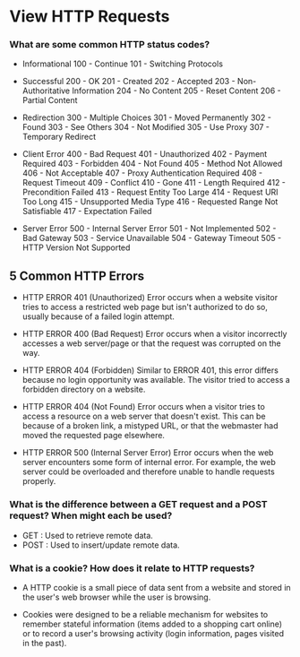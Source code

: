 # View HTTP Requests

### What are some common HTTP status codes?

- Informational
	100 - Continue
	101 - Switching Protocols

- Successful
	200 - OK
	201 - Created
	202 - Accepted 
	203 - Non-Authoritative Information
	204 - No Content
	205 - Reset Content
	206 - Partial Content

- Redirection
	300 - Multiple Choices
	301 - Moved Permanently
	302 - Found
	303 - See Others
	304 - Not Modified
	305 - Use Proxy
	307 - Temporary Redirect

- Client Error
	400 - Bad Request
	401 - Unauthorized
	402 - Payment Required
	403 - Forbidden
	404 - Not Found
	405 - Method Not Allowed
	406 - Not Acceptable
	407 - Proxy Authentication Required
	408 - Request Timeout
	409 - Conflict
	410 - Gone
	411 - Length Required
	412 - Precondition Failed
	413 - Request Entity Too Large
	414 - Request URI Too Long
	415 - Unsupported Media Type
	416 - Requested Range Not Satisfiable
	417 - Expectation Failed

- Server Error
	500 - Internal Server Error
	501 - Not Implemented
	502 - Bad Gateway
	503 - Service Unavailable
	504 - Gateway Timeout
	505 - HTTP Version Not Supported


## 5 Common HTTP Errors

- HTTP ERROR 401 (Unauthorized)
	Error occurs when a website visitor tries to access a restricted web page but isn't authorized to do so, usually because of a failed login attempt.

- HTTP ERROR 400 (Bad Request)
	Error occurs when a visitor incorrectly accesses a web server/page or that the request was corrupted on the way. 

- HTTP ERROR 404 (Forbidden)
	Similar to ERROR 401, this error differs because no login opportunity was available. The visitor tried to access a forbidden directory on a website.

- HTTP ERROR 404 (Not Found)
	Error occurs when a visitor tries to access a resource on a web server that doesn't exist. This can be because of a broken link, a mistyped URL, or that the webmaster had moved the requested page elsewhere.

- HTTP ERROR 500 (Internal Server Error)
	Error occurs when the web server encounters some form of internal error. For example, the web server could be overloaded and therefore unable to handle requests properly.


### What is the difference between a GET request and a POST request? When might each be used?

- GET : Used to retrieve remote data.
- POST : Used to insert/update remote data.

### What is a cookie? How does it relate to HTTP requests?

- A HTTP cookie is a small piece of data sent from a website and stored in the user's web browser while the user is browsing. 

- Cookies were designed to be a reliable mechanism for websites to remember stateful information (items added to a shopping cart online) or to record a user's browsing activity (login information, pages visited in the past). 
